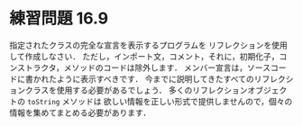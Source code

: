 # 練習問題 16.9
指定されたクラスの完全な宣言を表示するプログラムを
リフレクションを使用して作成しなさい．
ただし，インポート文，コメント，それに，初期化子，コンストラクタ，メソッドのコードは除外します．
メンバー宣言は，ソースコードに書かれたように表示すべきです．
今までに説明してきたすべてのリフレクションクラスを使用する必要があるでしょう．
多くのリフレクションオブジェクトの `toString` メソッドは
欲しい情報を正しい形式で提供しませんので，個々の情報を集めてまとめる必要があります．
